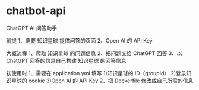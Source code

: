 # chatbot-api
ChatGPT AI 问答助手

前提
1、需要 知识星球 提供问答的页面
2、Open AI 的 API Key

大概流程
1、爬取 知识星球 的问题信息
2、把问题交给 ChatGPT 回答
3、以 ChatGPT 回答的信息自己构建 知识星球 的回答信息

初使用时
1、需要在 application.yml 填写
1)知识星球的 ID（groupId）
2)登录知识星球的 cookie
3)Open AI 的 API Key
2、把 Dockerfile 修改成自己所需的信息

